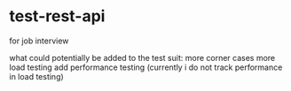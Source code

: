 # test-rest-api
for job interview

what could potentially be added to the test suit:
  more corner cases
  more load testing
  add performance testing (currently i do not track performance in load testing)
